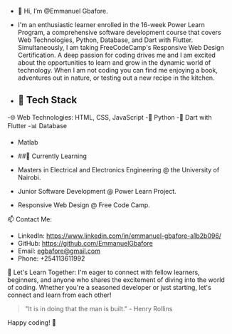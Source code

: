 - 👋 Hi, I’m @Emmanuel Gbafore.
- I'm an enthusiastic learner enrolled in the 16-week Power Learn Program, a comprehensive software development course that covers Web Technologies, Python, Database, and Dart with Flutter. Simultaneously, I am taking FreeCodeCamp's Responsive Web Design Certification. A deep passion for coding drives me and I am excited about the opportunities to learn and grow in the dynamic world of technology. When I am not coding you can find me enjoying a book, adventures out in nature, or testing out a new recipe in the kitchen.

- ## 🚀 Tech Stack
-🌐 Web Technologies: HTML, CSS, JavaScript
-🐍 Python
-📱 Dart with Flutter
-📊 Database
- Matlab


- ##🌱 Currently Learning
- Masters in Electrical and Electronics Engineering @ the University of Nairobi.
- Junior Software Development @ Power Learn Project.
- Responsive Web Design @ Free Code Camp.

📫 Contact Me:
- LinkedIn: https://www.linkedin.com/in/emmanuel-gbafore-a1b2b096/
- GitHub: https://github.com/EmmanuelGbafore
- Email: egbafore@gmail.com
- Phone: +254113611992

🤝 Let's Learn Together:
I'm eager to connect with fellow learners, beginners, and anyone who shares the excitement of diving into the world of coding. Whether you're a seasoned developer or just starting, let's connect and learn from each other!

> "It is in doing that the man is built." - Henry Rollins

Happy coding! 🚀

<!---
Emmanuel Gbafore/Emmanuel Gbafore is a ✨ special ✨ repository because its `README.md` (this file) appears on your GitHub profile.
You can click the Preview link to take a look at your changes.
--->
